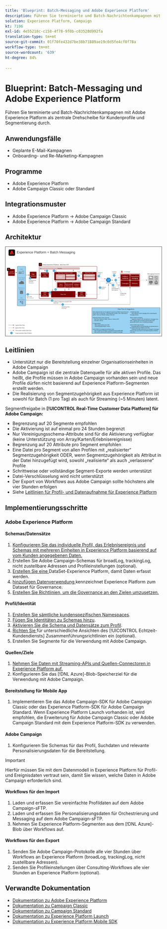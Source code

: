 ```yaml
---
title: 'Blueprint: Batch-Messaging und Adobe Experience Platform'
description: Führen Sie terminierte und Batch-Nachrichtenkampagnen mit Adobe Experience Platform als zentrale Drehscheibe für Kundenprofile und Segmentierung durch.
solution: Experience Platform, Campaign
kt: 7196
exl-id: 4e55218c-c158-4f78-9f0b-c03528d992fa
translation-type: tm+mt
source-git-commit: 01f70fe432d7be38b71889ae19c0d5fe4cf0f78a
workflow-type: tm+mt
source-wordcount: '639'
ht-degree: 84%

---
```


# Blueprint: Batch-Messaging und Adobe Experience Platform

Führen Sie terminierte und Batch-Nachrichtenkampagnen mit Adobe Experience Platform als zentrale Drehscheibe für Kundenprofile und Segmentierung durch.

## Anwendungsfälle

* Geplante E-Mail-Kampagnen
* Onboarding- und Re-Marketing-Kampagnen

## Programme

* Adobe Experience Platform
* Adobe Campaign Classic oder Standard

## Integrationsmuster

* Adobe Experience Platform → Adobe Campaign Classic
* Adobe Experience Platform → Adobe Campaign Standard

## Architektur

<img src="assets/aepbatch.svg" alt="Referenzarchitektur für die Blueprint „Batch-Messaging und Adobe Experience Platform“" style="border:1px solid #4a4a4a" />

## Leitlinien

* Unterstützt nur die Bereitstellung einzelner Organisationseinheiten in Adobe Campaign
* Adobe Campaign ist die zentrale Datenquelle für alle aktiven Profile. Das heißt, die Profile müssen in Adobe Campaign vorhanden sein und neue Profile dürfen nicht basierend auf Experience Platform-Segmenten erstellt werden.
* Die Realisierung von Segmentzugehörigkeit aus Experience Platform ist sowohl für Batch (1 pro Tag) als auch für Streaming (~5 Minuten) latent.

Segmentfreigabe in **[!UICONTROL Real-Time Customer Data Platform] für Adobe Campaign:**

* Begrenzung auf 20 Segmente empfohlen
* Die Aktivierung ist auf einmal pro 24 Stunden begrenzt
* Nur Vereinigungsschema-Attribute sind für die Aktivierung verfügbar (keine Unterstützung von Array/Karten/Erlebnisereignisse)
* Begrenzung auf 20 Attribute pro Segment empfohlen
* Eine Datei pro Segment von allen Profilen mit „realisierter“ Segmentzugehörigkeit ODER, wenn Segmentzugehörigkeit als Attribut in der Datei hinzugefügt wird, sowohl „realisierte“ als auch „verlassene“ Profile
* Schrittweise oder vollständige Segment-Exporte werden unterstützt
* Datei-Verschlüsselung wird nicht unterstützt
* Der Export von Workflows aus Adobe Campaign sollte höchstens alle vier Stunden erfolgen
* Siehe [Leitlinien für Profil- und Datenaufnahme für Experience Platform](https://experienceleague.adobe.com/docs/experience-platform/profile/guardrails.html?lang=de)

## Implementierungsschritte

### Adobe Experience Platform

#### Schemas/Datensätze

1. [Konfigurieren Sie das individuelle Profil, das Erlebnisereignis und Schemas mit mehreren Einheiten in Experience Platform basierend auf vom Kunden angegebenen Daten.](https://experienceleague.adobe.com/docs/platform-learn/tutorials/schemas/create-a-schema.html)
1. Erstellen Sie Adobe Campaign-Schemas für broadLog, trackingLog, nicht zustellbare Adressen und Profileinstellungen (optional).
1. [Erstellen Sie eine ](https://experienceleague.adobe.com/docs/platform-learn/tutorials/data-ingestion/create-datasets-and-ingest-data.html) DataSet-Experience Platform, damit Daten erfasst werden.
1. [hinzufügen Datenverwendung ](https://experienceleague.adobe.com/docs/platform-learn/tutorials/data-governance/classify-data-using-governance-labels.html) kennzeichnet Experience Platform zum Dataset für Governance.
1. [Erstellen Sie Richtlinien, um die Governance an den Zielen umzusetzen.](https://experienceleague.adobe.com/docs/platform-learn/tutorials/data-governance/create-data-usage-policies.html)

#### Profil/Identität

1. [Erstellen Sie sämtliche kundenspezifischen Namespaces](https://experienceleague.adobe.com/docs/platform-learn/tutorials/identities/label-ingest-and-verify-identity-data.html).
1. [Fügen Sie Identitäten zu Schemas hinzu](https://experienceleague.adobe.com/docs/platform-learn/tutorials/identities/label-ingest-and-verify-identity-data.html).
1. [Aktivieren Sie die Schema und Datensätze zum Profil](https://experienceleague.adobe.com/docs/platform-learn/tutorials/profiles/bring-data-into-the-real-time-customer-profile.html).
1. [Richten Sie ](https://experienceleague.adobe.com/docs/platform-learn/tutorials/profiles/create-merge-policies.html) für unterschiedliche Ansichten des  [!UICONTROL Echtzeit-Kundendiensts]  Zusammenführungsrichtlinien ein (optional).
1. Erstellen Sie Segmente für die Verwendung mit Adobe Campaign.

#### Quellen/Ziele

1. [Nehmen Sie Daten mit Streaming-APIs und Quellen-Connectoren in Experience Platform auf.](https://experienceleague.adobe.com/?recommended=ExperiencePlatform-D-1-2020.1.dataingestion)
1. Konfigurieren Sie das [!DNL Azure]-Blob-Speicherziel für die Verwendung mit Adobe Campaign.

#### Bereitstellung für Mobile App

1. Implementieren Sie das Adobe Campaign-SDK für Adobe Campaign Classic oder das Experience Platform-SDK für Adobe Campaign Standard. Wenn Experience Platform Launch vorhanden ist, wird empfohlen, die Erweiterung für Adobe Campaign Classic oder Adobe Campaign Standard mit dem Experience Platform-SDK zu verwenden.

#### Adobe Campaign

1. Konfigurieren Sie Schemas für das Profil, Suchdaten und relevante Personalisierungsdaten für die Bereitstellung.

>[!IMPORTANT]
>
>Hierfür müssen Sie mit dem Datenmodell in Experience Platform für Profil- und Ereignisdaten vertraut sein, damit Sie wissen, welche Daten in Adobe Campaign erforderlich sind.

#### Workflows für den Import

1. Laden und erfassen Sie vereinfachte Profildaten auf dem Adobe Campaign-sFTP.
1. Laden und erfassen Sie Personalisierungsdaten für Orchestrierung und Messaging auf dem Adobe Campaign-sFTP.
1. Nehmen Sie Experience Platform-Segmenten aus dem [!DNL Azure]-Blob über Workflows auf.

#### Workflows für den Export

1. Senden Sie Adobe Campaign-Protokolle alle vier Stunden über Workflows an Experience Platform (broadLog, trackingLog, nicht zustellbare Adressen).
1. Senden Sie Profileinstellungen über Consulting-Workflows alle vier Stunden an Experience Platform (optional).


## Verwandte Dokumentation

* [Dokumentation zu Adobe Experience Platform](https://experienceleague.adobe.com/docs/experience-platform.html?lang=de)
* [Dokumentation zu Campaign Classic](https://experienceleague.adobe.com/docs/campaign-classic.html?lang=de)
* [Dokumentation zu Campaign Standard](https://experienceleague.adobe.com/docs/campaign-standard.html?lang=de)
* [Dokumentation zu Experience Platform Launch](https://experienceleague.adobe.com/docs/launch.html?lang=de)
* [Dokumentation zu Experience Platform Mobile SDK](https://experienceleague.adobe.com/docs/mobile.html?lang=de)
